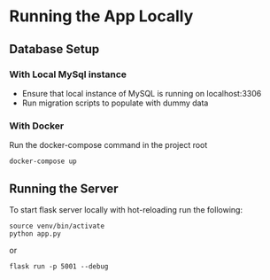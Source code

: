# Running the App Locally

## Database Setup
### With Local MySql instance
* Ensure that local instance of MySQL is running on localhost:3306
* Run migration scripts to populate with dummy data


### With Docker
Run the docker-compose command in the project root
```
docker-compose up
``` 

## Running the Server
To start flask server locally with hot-reloading run the following:
```
source venv/bin/activate
python app.py
```
or 
```
flask run -p 5001 --debug
```
